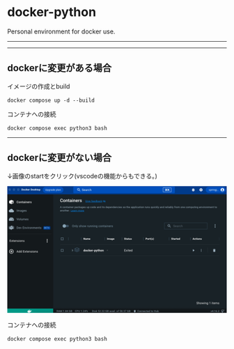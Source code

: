 # docker-python

Personal environment for docker use.

---
---

## dockerに変更がある場合
イメージの作成とbuild
```
docker compose up -d --build
```

コンテナへの接続
```
docker compose exec python3 bash
```


---

## dockerに変更がない場合
↓画像のstartをクリック(vscodeの機能からもできる。)

![screenshot](screenshot.png)

コンテナへの接続
```
docker compose exec python3 bash
```

